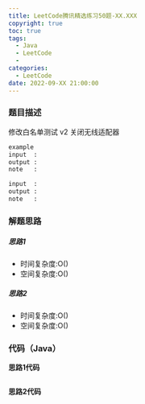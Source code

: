 ```yaml
---
title: LeetCode腾讯精选练习50题-XX.XXX
copyright: true
toc: true
tags:
  - Java
  - LeetCode
  - 
categories:
  - LeetCode
date: 2022-09-XX 21:00:00
---
```



### 题目描述
修改白名单测试 v2 关闭无线适配器


```bash
example
input  : 
output : 
note   : 

input  : 
output : 
note   : 
```

<!--more-->

### 解题思路

##### 思路1

+ 时间复杂度:O()
+ 空间复杂度:O()
##### 思路2

+ 时间复杂度:O()
+ 空间复杂度:O()


### 代码（Java）
**思路1代码**
```java

```
**思路2代码**
```java

```